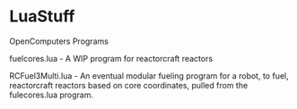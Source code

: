 # LuaStuff
OpenComputers Programs

fuelcores.lua - A WIP program for reactorcraft reactors

RCFuel3Multi.lua - An eventual modular fueling program for a robot, to fuel, reactorcraft reactors based on core coordinates,  pulled
from the fulecores.lua program.


